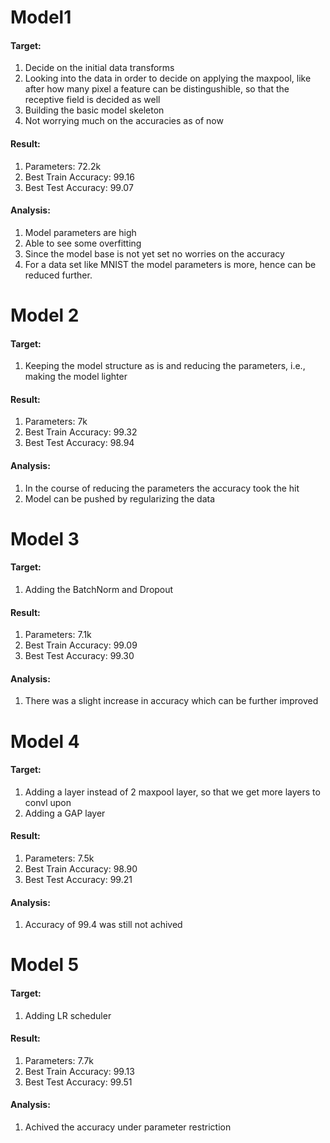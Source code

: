 # Model1
#### Target:
1. Decide on the initial data transforms
2. Looking into the data in order to decide on applying the maxpool, like after how many pixel a feature can be distingushible, so that the receptive field is decided as well
3. Building the basic model skeleton 
4. Not worrying much on the accuracies as of now

#### Result:
1. Parameters: 72.2k
2. Best Train Accuracy: 99.16
3. Best Test Accuracy: 99.07

#### Analysis:
1. Model parameters are high
2. Able to see some overfitting 
3. Since the model base is not yet set no worries on the accuracy
4. For a data set like MNIST the model parameters is more, hence can be reduced further.


# Model 2
#### Target:
1. Keeping the model structure as is and reducing the parameters,
    i.e., making the model lighter

#### Result:
1. Parameters: 7k
2. Best Train Accuracy: 99.32
3. Best Test Accuracy: 98.94

#### Analysis:
1. In the course of reducing the parameters the accuracy took the hit 
2. Model can be pushed by regularizing the data	

# Model 3
#### Target:
1. Adding the BatchNorm and Dropout

#### Result:
1. Parameters: 7.1k
2. Best Train Accuracy: 99.09
3. Best Test Accuracy: 99.30

#### Analysis:
1. There was a slight increase in accuracy which can be further improved 

# Model 4
#### Target:
1. Adding a layer instead of 2 maxpool layer, so that we get more layers to convl upon
2. Adding a GAP layer

#### Result:
1. Parameters: 7.5k
2. Best Train Accuracy: 98.90
3. Best Test Accuracy: 99.21

#### Analysis:
1. Accuracy of 99.4 was still not achived

# Model 5
#### Target:
1. Adding LR scheduler

#### Result:
1. Parameters: 7.7k
2. Best Train Accuracy: 99.13
3. Best Test Accuracy: 99.51

#### Analysis:
1. Achived the accuracy under parameter restriction
